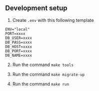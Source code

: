 ## Development setup
1. Create `.env` with this following template
```
ENV="local"
PORT=xxxx
DB_USER=xxxx
DB_PASS=xxxx
DB_HOST=xxxx
DB_PORT=xxxx
DB_NAME=xxxx
```

2. Run the command `make tools`

3. Run the command `make migrate-up`

4. Run the command `make run`
